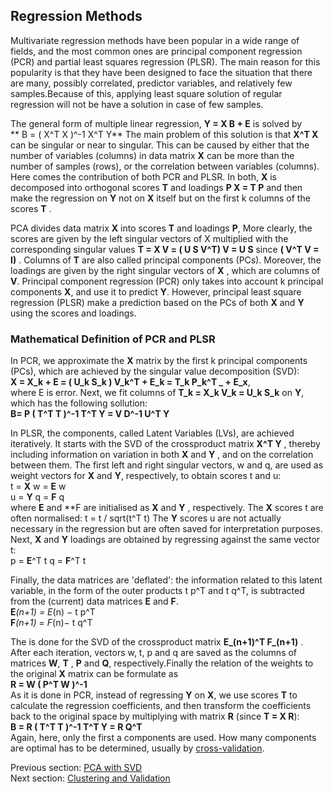 Regression Methods 
---------------------------------

Multivariate regression methods have been popular in a wide range of
fields, and the most common ones are principal component regression
(PCR) and partial least squares regression (PLSR). The main reason for
this popularity is that they have been designed to face the situation
that there are many, possibly correlated, predictor variables, and
relatively few samples.Because of this, applying least square solution
of regular regression will not be have a solution in case of few
samples.

The general form of multiple linear regression,
 **Y =  X  B +  E** is solved by<br>
** B = (  X^T  X )^-1  X^T  Y**
The main problem of this solution is that  **X^T X** 
can be singular or near to singular. This can be caused by either that
the number of variables (columns) in data matrix  **X** can be more
than the number of samples (rows), or the correlation between variables
(columns). Here comes the contribution of both PCR and PLSR. In both,
 **X** is decomposed into orthogonal scores  **T** and
loadings  **P X =  T P** and then make
the regression on  **Y** not on  **X** itself but on the first
k columns of the scores  **T** .

PCA divides data matrix  **X** into scores  **T** and loadings
 **P**, More clearly, the scores are given by the left singular
vectors of  X multiplied with the corresponding singular values
 **T =  X  V = ( U  S  V^T)  V =  U  S**
since  **( V^T  V =  I)** . Columns of  **T**
are also called principal components (PCs). Moreover, the loadings are
given by the right singular vectors of  **X** , which are columns
of  **V**. Principal component regression (PCR) only takes into
account k principal components  **X**, and use it to predict
 **Y**. However, principal least square regression (PLSR) make a
prediction based on the PCs of both  **X** and  **Y** using
the scores and loadings.

### Mathematical Definition of PCR and PLSR

In PCR, we approximate the  **X** matrix by the first k principal
components (PCs), which are achieved by the singular value decomposition
(SVD):<br>
 **X =  X_k + E = (  U_k  S_k )  V_k^T + E_k =  T_k  P_k^T _ + E_x**,<br> 
where E is error. Next, we fit columns of
  **T_k =  X_k  V_k =  U_k  S_k** on
 **Y**, which has the following sollution:<br>
 **B=  P ( T^T  T )^-1  T^T  Y =  V  D^-1  U^T  Y**

In PLSR, the components, called Latent Variables (LVs), are achieved
iteratively. It starts with the SVD of the crossproduct matrix
 **X^T  Y**  , thereby including information on variation
in both  **X** and  **Y** , and on the correlation between
them. The first left and right singular vectors, w and q, are used as
weight vectors for  **X** and  **Y**, respectively, to obtain
scores t and u:<br>
 t =  **X** w =  **E** w<br>
u =  **Y** q =  **F** q <br>
 where  **E** and  **F are
initialised as  **X** and  **Y** , respectively. The
 **X** scores t are often normalised: t = t / sqrt(t^T t)
The  **Y** scores u are not actually necessary in the regression
but are often saved for interpretation purposes. Next,  **X** and
 **Y** loadings are obtained by regressing against the same vector
t:<br>
 p =  **E**^T t q =  **F**^T t

Finally, the data
matrices are 'deflated': the information related to this latent
variable, in the form of the outer products t p^T  and  t q^T,
is subtracted from the (current) data matrices  **E** and
 **F**.<br>
 **E**_(n+1) =  E_(n) − t p^T<br>
 **F**_(n+1) =  F_(n)− t q^T <br>

The is done for the SVD of
the crossproduct matrix   **E_(n+1)^T  F_(n+1)** . After
each iteration, vectors w, t, p and q are saved as the columns of
matrices  **W**,  **T** ,  **P** and  **Q**,
respectively.Finally the relation of the weights to the original
 **X**  matrix can be formulate as<br>
 **R =  W (  P^T  W )^-1** <br>
As it is done in PCR, instead of regressing  **Y** on  **X**, we use
scores  **T** to calculate the regression coefficients, and then
transform the coefficients back to the original space by multiplying
with matrix  **R** (since  **T =  X  R**):<br>
 **B =  R ( T^T  T )^-1  T^T  Y =  R  Q^T**<br>
Again, here, only the first a components are used. How many components
are optimal has to be determined, usually by [cross-validation](met-clustering).



Previous section: [PCA with SVD](met-pca)<br>
Next section: [Clustering and Validation](met-clustering)